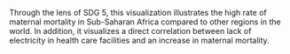 Through the lens of SDG 5, this visualization illustrates the high rate of maternal mortality in Sub-Saharan Africa compared to other regions in the world. In addition, it visualizes a direct correlation between lack of electricity in health care facilities and an increase in maternal mortality.  
